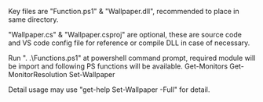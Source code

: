 Key files are "Function.ps1" & "Wallpaper.dll", recommended to place in same directory.

"Wallpaper.cs" & "Wallpaper.csproj" are optional, these are source code and VS code config file for reference or compile DLL in case of necessary.

Run ". .\Functions.ps1" at powershell command prompt, required module will be import and following PS functions will be available.
Get-Monitors
Get-MonitorResolution
Set-Wallpaper

Detail usage may use "get-help Set-Wallpaper -Full" for detail.
